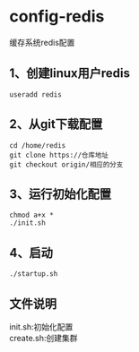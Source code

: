 config-redis
============

缓存系统redis配置

1、创建linux用户redis
---
	useradd redis
2、从git下载配置
---
	cd /home/redis
	git clone https://仓库地址
	git checkout origin/相应的分支
3、运行初始化配置
---
	chmod a+x *
	./init.sh
4、启动
---
	./startup.sh
	
	
文件说明
---
init.sh:初始化配置<br/>
create.sh:创建集群
